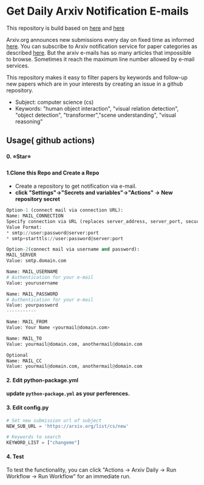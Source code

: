 # Get Daily Arxiv Notification E-mails

This repository is build based on [here](https://github.com/kobiso/get-daily-arxiv-noti) and [here](https://github.com/DongZhouGu/arxiv-daily)

Arxiv.org announces new submissions every day on fixed time as informed [here](https://arxiv.org/help/submit). You can subscribe to Arxiv notification service for paper categories as described [here](https://info.arxiv.org/help/subscribe.html).
But the arxiv e-mails has so many articles that impossible to browse. Sometimes it reach the maximum line number allowed by e-mail services.

This repository makes it easy to filter papers by keywords and follow-up new papers which are in your interests by creating an issue in a github repository.

- Subject: computer science (cs)
- Keywords: "human object interaction", "visual relation detection", "object detection", "transformer","scene understanding", "visual reasoning"

## Usage( github actions)

#### 0. ⭐Star⭐

#### 1.Clone this Repo and Create a Repo

- Create a repository to get notification via e-mail.
-  **click "Settings"->"Secrets and variables"->"Actions" -> New repository secret**

```python
Option-1 (connect mail via connection URL):
Name: MAIL_CONNECTION
Specify connection via URL (replaces server_address, server_port, secure, username and password)
Value Format:
* smtp://user:password@server:port
* smtp+starttls://user:password@server:port

Option-2(connect mail via username and password):
MAIL_SERVER
Value: smtp.domain.com

Name: MAIL_USERNAME
# Authentication for your e-mail
Value: yourusername

Name: MAIL_PASSWORD
# Authentication for your e-mail
Value: yourpassword
-----------

Name: MAIL_FROM
Value: Your Name <yourmail@domain.com>

Name: MAIL_TO
Value: yourmail@domain.com, anothermail@domain.com

Optional
Name: MAIL_CC
Value: yourmail@domain.com, anothermail@domain.com
```




#### 2. Edit python-package.yml

**update `python-package.yml` as your perferences.**





#### 3. Edit config.py
```python
# Set new submission url of subject
NEW_SUB_URL = 'https://arxiv.org/list/cs/new'

# Keywords to search
KEYWORD_LIST = ["changeme"]
```

#### 4.  Test

To test the functionality, you can click "Actions -> Arxiv Daily -> Run Workflow -> Run Workflow" for an immediate run.
